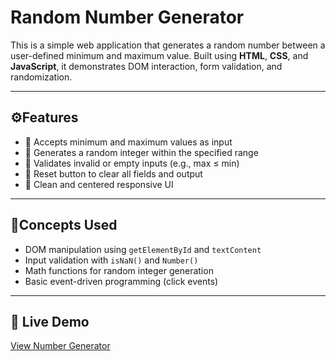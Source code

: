 # Random Number Generator

This is a simple web application that generates a random number between a user-defined minimum and maximum value. Built using **HTML**, **CSS**, and **JavaScript**, it demonstrates DOM interaction, form validation, and randomization.

---

## ⚙️Features

- 🎯 Accepts minimum and maximum values as input
- 🎲 Generates a random integer within the specified range
- 🧼 Validates invalid or empty inputs (e.g., max ≤ min)
- 🔄 Reset button to clear all fields and output
- 🎨 Clean and centered responsive UI

---

## 🧠Concepts Used

- DOM manipulation using `getElementById` and `textContent`
- Input validation with `isNaN()` and `Number()`
- Math functions for random integer generation
- Basic event-driven programming (click events)

---

## 🔗 Live Demo

[View Number Generator](https://malleswari-jonnadula.github.io/Web-dev-projects/Random-number-generator/)  

